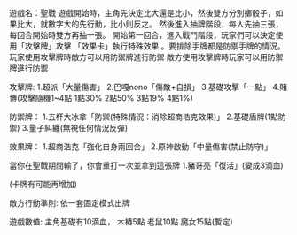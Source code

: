 遊戲名：聖戰
遊戲開始時，主角先決定比大還是比小，然後雙方分別擲骰子，如果比大，就數字大的先行動，比小則反之。
然後進入抽牌階段，每人先抽三張，每回合開始時雙方再抽一張。
開始第一回合，進入戰鬥階段，玩家們可以決定使用「攻擊牌」攻擊  「效果卡」執行特殊效果 。要排除手牌都是防禦手牌的情況。
玩家使用攻擊牌時敵方可以用防禦牌進行防禦
敵方使用攻擊牌時玩家可以用防禦牌進行防禦

攻擊牌:
1.超派「大量傷害」
2.巴嘎nono「傷敵+自損」
3.基礎攻擊「一點」
4.賭博(攻擊隨機1~4點 1點30% 2點50% 3點19% 4點1%)

防禦牌：
1.五杯大冰拿「防禦(特殊情況：消除超商浩克效果)」
2.基礎盾牌(1點防禦)
3.量子糾纏(無視任何情況反彈)

效果牌：
1.超商浩克「強化自身兩回合」
2.原神啟動「中量傷害(禁止防守)」

當你在聖戰期間輸了，你會重打一次並拿到這張牌
1.豬哥亮「復活」(變成3滴血)

(卡牌有可能再增加)


敵方行動準則:
依一套固定模式出牌

遊戲數值:
主角基礎有10滴血，
木樁5點
老鼠10點
魔女15點(暫定)
